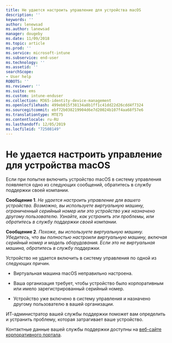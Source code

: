 ```yaml
---
title: Не удается настроить управление для устройства macOS
description: ''
keywords: ''
author: lenewsad
ms.author: lanewsad
manager: dougeby
ms.date: 11/09/2018
ms.topic: article
ms.prod: ''
ms.service: microsoft-intune
ms.subservice: end-user
ms.technology: ''
ms.assetid: ''
searchScope:
- User help
ROBOTS: ''
ms.reviewer: ''
ms.suite: ems
ms.custom: intune-enduser
ms.collection: M365-identity-device-management
ms.openlocfilehash: 499eb015f38134a8b1ff1c41dd22d26cdd4f7324
ms.sourcegitcommit: ebf72b038219904d6e7d20024b107f4aa68f57e6
ms.translationtype: MTE75
ms.contentlocale: ru-RU
ms.lasthandoff: 12/05/2019
ms.locfileid: "72508149"
---
```

# <a name="unable-to-get-macos-device-managed"></a>Не удается настроить управление для устройства macOS

Если при попытке включить устройство macOS в систему управления появляется одно из следующих сообщений, обратитесь в службу поддержки своей компании.

**Сообщение 1**. *Не удается настроить управление для вашего устройства. Возможно, вы используете виртуальную машину, ограниченный серийный номер или это устройство уже назначено другому пользователю. Узнайте, как устранить эти проблемы, или обратитесь в службу поддержки своей компании.*

**Сообщение 2**. *Похоже, вы используете виртуальную машину. Убедитесь, что вы полностью настроили виртуальную машину, включая серийный номер и модель оборудования. Если это не виртуальная машина, обратитесь в службу поддержки.*  

Устройство не удается включить в систему управления по одной из следующих причин. 

* Виртуальная машина macOS неправильно настроена.   

* Ваша организация требует, чтобы устройство было корпоративным или имело зарегистрированный серийный номер.   

* Устройство уже включено в систему управления и назначено другому пользователю в вашей организации.  

ИТ-администратор вашей службы поддержки поможет вам определить и устранить проблему, которая затрагивает ваше устройство.  

Контактные данные вашей службы поддержки доступны на [веб-сайте корпоративного портала](https://go.microsoft.com/fwlink/?linkid=2010980).
